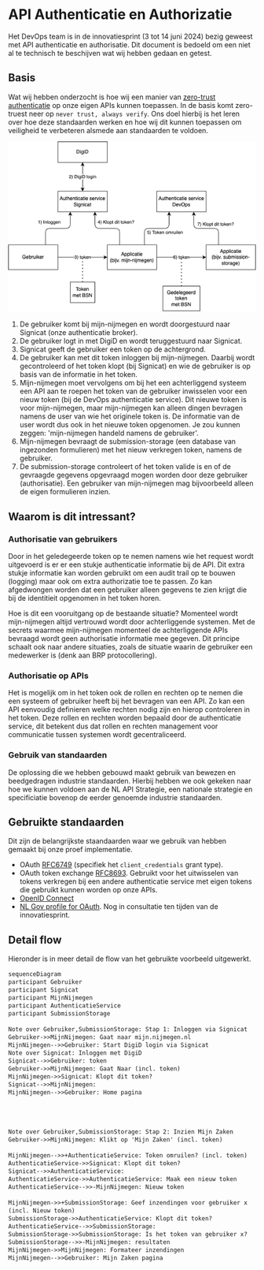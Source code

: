 # API Authenticatie en Authorizatie
Het DevOps team is in de innovatiesprint (3 tot 14 juni 2024) bezig geweest met API authenticatie en authorisatie. Dit document is bedoeld om een niet al te technisch te beschijven wat wij hebben gedaan en getest.

## Basis
Wat wij hebben onderzocht is hoe wij een manier van [zero-trust authenticatie](https://www.ncsc.nl/actueel/weblog/weblog/2020/what-about-zero-trust) op onze eigen APIs kunnen toepassen. In de basis komt zero-truest neer op `never trust, always verify`. Ons doel hierbij is het leren over hoe deze standaarden werken en hoe wij dit kunnen toepassen om veiligheid te verbeteren alsmede aan standaarden te voldoen.


![Basis](./tokens.drawio.png)


1. De gebruiker komt bij mijn-nijmegen en wordt doorgestuurd naar Signicat (onze authenticatie broker).
2. De gebruiker logt in met DigiD en wordt teruggestuurd naar Signicat.
3. Signicat geeft de gebruiker een token op de achtergrond.
4. De gebruiker kan met dit token inloggen bij mijn-nijmegen. Daarbij wordt gecontroleerd of het token klopt (bij Signicat) en wie de gebruiker is op basis van de informatie in het token.
5. Mijn-nijmegen moet vervolgens om bij het een achterliggend systeem een API aan te roepen het token van de gebruiker inwisselen voor een nieuw token (bij de DevOps authenticatie service). Dit nieuwe token is voor mijn-nijmegen, maar mijn-nijmegen kan alleen dingen bevragen namens de user van wie het originele token is. De informatie van de user wordt dus ook in het nieuwe token opgenomen. Je zou kunnen zeggen: 'mijn-nijmegen handeld namens de gebruiker'.
6. Mijn-nijmegen bevraagt de submission-storage (een database van ingezonden formulieren) met het nieuw verkregen token, namens de gebruiker.
7. De submission-storage controleert of het token valide is en of de gevraagde gegevens opgevraagd mogen worden door deze gebruiker (authorisatie). Een gebruiker van mijn-nijmegen mag bijvoorbeeld alleen de eigen formulieren inzien.

## Waarom is dit intressant?

### Authorisatie van gebruikers
Door in het geledegeerde token op te nemen namens wie het request wordt uitgevoerd is er er een stukje authenticatie informatie bij de API. Dit extra stukje informatie kan worden gebruikt om een audit trail op te bouwen (logging) maar ook om extra authorizatie toe te passen. Zo kan afgedwongen worden dat een gebruiker alleen gegevens te zien krijgt die bij de identitieit opgenomen in het token horen. 

Hoe is dit een vooruitgang op de bestaande situatie? Momenteel wordt mijn-nijmegen altijd vertrouwd wordt door achterliggende systemen. Met de secrets waarmee mijn-nijmegen momenteel de achterliggende APIs bevraagd wordt geen authorisatie informatie mee gegeven. Dit principe schaalt ook naar andere situaties, zoals de situatie waarin de gebruiker een medewerker is (denk aan BRP protocollering).

### Authorisatie op APIs
Het is mogelijk om in het token ook de rollen en rechten op te nemen die een systeem of gebruiker heeft bij het bevragen van een API. Zo kan een API eenvoudig definieren welke rechten nodig zijn en hierop controleren in het token. Deze rollen en rechten worden bepaald door de authenticatie service, dit betekent dus dat rollen en rechten management voor communicatie tussen systemen wordt gecentraliceerd.

### Gebruik van standaarden
De oplossing die we hebben gebouwd maakt gebruik van bewezen en beedgedragen industrie standaarden. Hierbij hebben we ook gekeken naar hoe we kunnen voldoen aan de NL API Strategie, een nationale strategie en specificiatie bovenop de eerder genoemde industrie standaarden.



## Gebruikte standaarden
Dit zijn de belangrijkste staandaarden waar we gebruik van hebben gemaakt bij onze proef implementatie.
- OAuth [RFC6749](https://datatracker.ietf.org/doc/html/rfc6749) (specifiek het `client_credentials` grant type).
- OAuth token exchange [RFC8693](https://datatracker.ietf.org/doc/html/rfc8693). Gebruikt voor het uitwisselen van tokens verkregen bij een andere authenticatie service met eigen tokens die gebruikt kunnen worden op onze APIs.
- [OpenID Connect](https://openid.net/specs/openid-connect-core-1_0.html)
- [NL Gov profile for OAuth](https://logius-standaarden.github.io/OAuth-NL-profiel/). Nog in consultatie ten tijden van de innovatiesprint.


## Detail flow
Hieronder is in meer detail de flow van het gebruikte voorbeeld uitgewerkt.

```mermaid
sequenceDiagram
participant Gebruiker
participant Signicat
participant MijnNijmegen
participant AuthenticatieService
participant SubmissionStorage

Note over Gebruiker,SubmissionStorage: Stap 1: Inloggen via Signicat
Gebruiker->>MijnNijmegen: Gaat naar mijn.nijmegen.nl
MijnNijmegen-->>Gebruiker: Start DigiD login via Signicat
Note over Signicat: Inloggen met DigiD
Signicat-->>Gebruiker: token
Gebruiker->>MijnNijmegen: Gaat Naar (incl. token)
MijnNijmegen->>Signicat: Klopt dit token?
Signicat-->>MijnNijmegen: 
MijnNijmegen-->>Gebruiker: Home pagina




Note over Gebruiker,SubmissionStorage: Stap 2: Inzien Mijn Zaken
Gebruiker->>MijnNijmegen: Klikt op 'Mijn Zaken' (incl. token)

MijnNijmegen-->>+AuthenticatieService: Token omruilen? (incl. token)
AuthenticatieService->>Signicat: Klopt dit token?
Signicat-->>AuthenticatieService: 
AuthenticatieService->>AuthenticatieService: Maak een nieuw token
AuthenticatieService-->>-MijnNijmegen: Nieuw token

MijnNijmegen->>+SubmissionStorage: Geef inzendingen voor gebruiker x (incl. Nieuw token)
SubmissionStorage->>AuthenticatieService: Klopt dit token?
AuthenticatieService-->>SubmissionStorage: 
SubmissionStorage->>SubmissionStorage: Is het token van gebruiker x?
SubmissionStorage-->>-MijnNijmegen: resultaten
MijnNijmegen->>MijnNijmegen: Formateer inzendingen
MijnNijmegen-->>Gebruiker: Mijn Zaken pagina
```